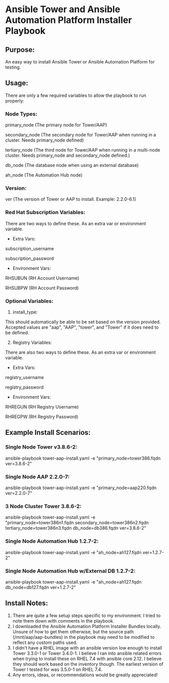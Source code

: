 # Ansible Tower and Ansible Automation Platform Installer Playbook

## Purpose:

An easy way to install Ansible Tower or Ansible Automation Platform for testing.

## Usage:

There are only a few required variables to allow the playbook to run properly:

### Node Types:

primary_node (The primary node for Tower/AAP)

secondary_node (The secondary node for Tower/AAP when running in a cluster. Needs primary_node defined)

tertiary_node (The third node for Tower/AAP when running in a multi-node cluster. Needs primary_node and secondary_node defined.)

db_node (The database node when using an external database)

ah_node (The Automation Hub node)

### Version:
ver (The version of Tower or AAP to install. Example: 2.2.0-6.1)

### Red Hat Subscription Variables:
There are two ways to define these. As an extra var or environment variable.

- Extra Vars:

subscription_username

subscription_password

- Environment Vars:

RHSUBUN (RH Account Username)

RHSUBPW (RH Account Password)


### Optional Variables:

1. install_type:

This should automatically be able to be set based on the version provided. Accepted values are "aap", "AAP", "tower", and "Tower" if it does need to be defined.

2. Registry Variables:

There are also two ways to define these. As an extra var or environment variable.

- Extra Vars:

registry_username

registry_password

- Environment Vars:

RHREGUN (RH Registry Username)

RHREGPW (RH Registry Password)

## Example Install Scenarios:

### Single Node Tower v3.8.6-2:
ansible-playbook tower-aap-install.yaml -e "primary_node=tower386.fqdn ver=3.8.6-2"

### Single Node AAP 2.2.0-7:
ansible-playbook tower-aap-install.yaml -e "primary_node=aap220.fqdn ver=2.2.0-7"

### 3 Node Cluster Tower 3.8.6-2:
ansible-playbook tower-aap-install.yaml -e "primary_node=tower386n1.fqdn secondary_node=tower386n2.fqdn tertiary_node=tower386n3.fqdn db_node=db386.fqdn ver=3.8.6-2"

### Single Node Automation Hub 1.2.7-2:
ansible-playbook tower-aap-install.yaml -e "ah_node=ah127.fqdn ver=1.2.7-2"

### Single Node Automation Hub w/External DB 1.2.7-2:
ansible-playbook tower-aap-install.yaml -e "ah_node=ah127.fqdn db_node=db127.fqdn ver=1.2.7-2"

## Install Notes:

1. There are quite a few setup steps specific to my environment. I tried to note them down with comments in the playbook.
2. I downloaded the Ansible Automation Platform Installer Bundles locally. Unsure of how to get them otherwise, but the source path (/mnt/aap/aap-bundles) in the playbook may need to be modified to reflect any custom paths used.
3. I didn't have a RHEL image with an ansible version low enough to install Tower 3.3.0-1 or Tower 3.4.0-1. I believe I ran into ansible related errors when trying to install these on RHEL 7.4 with ansible core 2.12. I believe they should work based on the inventory though. The earliest version of Tower I tested for was 3.5.0-1 on RHEL 7.4.
4. Any errors, ideas, or recommendations would be greatly appreciated!
